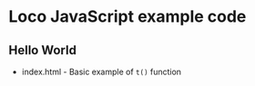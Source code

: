 # Loco JavaScript example code

## Hello World
* index.html - Basic example of <code>t()</code> function

